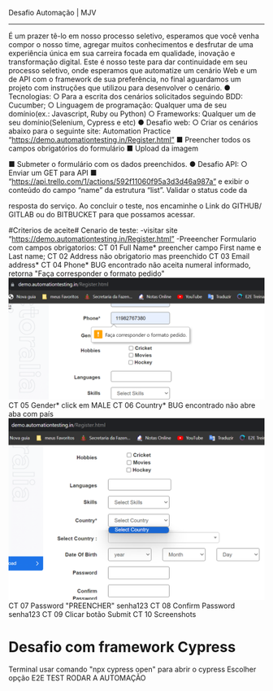 Desafio Automação | MJV
________________________________________________
É um prazer tê-lo em nosso processo seletivo, esperamos que você venha compor o
nosso time, agregar muitos conhecimentos e desfrutar de uma experiência única em sua
carreira focada em qualidade, inovação e transformação digital. Este é nosso teste para dar continuidade em seu processo seletivo, onde esperamos que
automatize um cenário Web e um de API com o framework de sua preferência, no final
aguardamos um projeto com instruções que utilizou para desenvolver o cenário. ● Tecnologias:
○ Para a escrita dos cenários solicitados seguindo BDD: Cucumber;
○ Linguagem de programação: Qualquer uma de seu domínio(ex.: Javascript, Ruby ou Python)
○ Frameworks: Qualquer um de seu domínio(Selenium, Cypress e etc)
● Desafio web:
○ Criar os cenários abaixo para o seguinte site: Automation Practice
“https://demo.automationtesting.in/Register.html” ■ Preencher todos os campos obrigatórios do formulário
■ Upload da imagem

■ Submeter o formulário com os dados preenchidos. ● Desafio API:
○ Enviar um GET para API
■ “https://api.trello.com/1/actions/592f11060f95a3d3d46a987a” e exibir o
conteúdo do campo “name” da estrutura “list”. Validar o status code da

resposta do serviço. Ao concluir o teste, nos encaminhe o Link do GITHUB/ GITLAB ou do BITBUCKET
para que possamos acessar.

#Criterios de aceite#
Cenario de teste:
-visitar site “https://demo.automationtesting.in/Register.html” 
-Preeencher Formulario com campos obrigatorios:
CT 01 Full Name* preencher campo First name e Last name;
CT 02 Address não obrigatorio mas preenchido
CT 03 Email address*
CT 04 Phone* BUG encontrado não aceita numeral informado, retorna "Faça corresponder o formato pedido" ![Alt text](image.png)
CT 05 Gender* click em MALE
CT 06 Country* BUG encontrado não abre aba com país ![Alt text](image-1.png)
CT 07 Password "PREENCHER" senha123
CT 08 Confirm Password senha123
CT 09 Clicar botão Submit
CT 10 Screenshots

# Desafio com framework Cypress #

Terminal usar comando "npx cypress open" para abrir o cypress
Escolher opção E2E TEST RODAR A AUTOMAÇÃO




